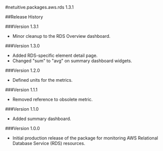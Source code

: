 #netuitive.packages.aws.rds 1.3.1

##Release History

###Version 1.3.1

* Minor cleanup to the RDS Overview dashboard.

###Version 1.3.0

* Added RDS-specific element detail page.
* Changed "sum" to "avg" on summary dashboard widgets.

###Version 1.2.0

* Defined units for the metrics.

###Version 1.1.1

* Removed reference to obsolete metric.

###Version 1.1.0

* Added summary dashboard.

###Version 1.0.0

* Initial production release of the package for monitoring AWS Relational Database Service (RDS) resources.
